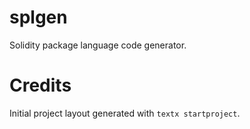 # splgen

Solidity package language code generator.


# Credits

Initial project layout generated with `textx startproject`.